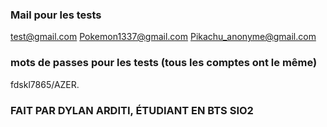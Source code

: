 ### Mail pour les tests

test@gmail.com
Pokemon1337@gmail.com
Pikachu_anonyme@gmail.com

### mots de passes pour les tests (tous les comptes ont le même)

fdskl7865/AZER.

### FAIT PAR DYLAN ARDITI, ÉTUDIANT EN BTS SIO2

